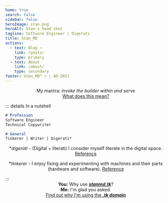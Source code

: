 ```yaml
---
home: true
search: false
sidebar: false
heroImage: stan.png
heroAlt: Stan's head shot
tagline: Software Engineer | Digerati
title: Stan_MD
actions:
  - text: Blog →
    link: /posts/
    type: primary
  - text: About
    link: /about/
    type: secondary
footer: Stan_MD™ ה | AD-2021
---
```


<div align="center">
My mantra: <i>invoke the builder within and serve</i>
<br>
<a href="/about#">What does this mean?</a>
</div>

::: details In a nutshell

<CodeGroup>
  <CodeGroupItem title="In brief" active>

```md
# Profession
Software Engineer
Technical Copywriter

# General
Tinkerer | Writer | Digerati*
```

  </CodeGroupItem>
</CodeGroup>

<div align="center">
  *<i>digerati</i> - (Digital + literati) I consider myself literate in the digital space.
  <a href="https://en.wikipedia.org/wiki/Digerati#:~:text=The%20digerati%20(or%20digirati)%20are,glitterati%20(glitter%20and%20literati).">Reference</a>

  *<i>tinkerer</i> - I enjoy fixing and experimenting with machines and their parts (hardware and software).
  <a href="https://www.vocabulary.com/dictionary/tinkerer">Reference</a>
</div>
:::

<div align="center">
  <b>You:</b> Why use <b><i><u>stanmd.tk</u></i></b>?
  <br>
  <b>Me:</b> I'm glad you asked.
  <br>
  <a href="">Find out why I'm using the <b><i><u>.tk domain</u></i></b></a>
</div>

<br>
<br>
<br>
